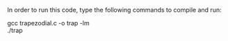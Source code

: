In order to run this code, type the following commands to compile and run:

gcc trapezodial.c -o trap -lm  
./trap
